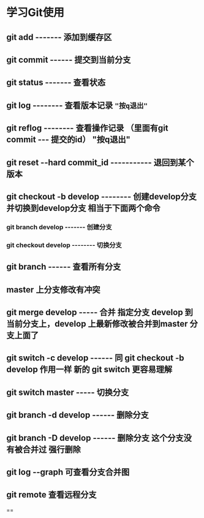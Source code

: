 # 学习Git使用
## git add  ------- 添加到缓存区
## git commit   ------  提交到当前分支
## git status  ------- 查看状态
## git log    --------   查看版本记录  `"按q退出"`
## git reflog  -------- 查看操作记录 （里面有git commit --- 提交的id） "按q退出"
## git reset --hard commit_id  -----------  退回到某个版本
## git checkout -b develop   --------  创建develop分支并切换到develop分支  相当于下面两个命令
  ### git branch develop    -------  创建分支
  ### git checkout develop    --------  切换分支
## git branch  ------ 查看所有分支
## master 上分支修改有冲突
## git merge develop -----  合并 指定分支 develop 到当前分支上，develop 上最新修改被合并到master 分支上面了

## git switch -c develop  ------ 同 git checkout -b develop 作用一样  新的 git switch 更容易理解
## git switch master  ----- 切换分支
## git branch -d develop   ------ 删除分支
## git branch -D develop   ------ 删除分支   这个分支没有被合并过  强行删除

## git log --graph  可查看分支合并图


## git remote 查看远程分支
==